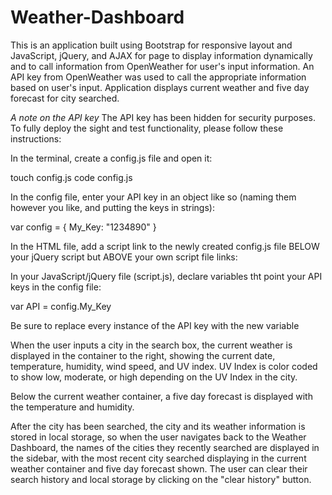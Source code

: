 # Weather-Dashboard

This is an application built using Bootstrap for responsive layout and JavaScript, jQuery, and AJAX for page to display information dynamically and to call information from OpenWeather for user's input information. An API key from OpenWeather was used to call the appropriate information based on user's input. Application displays current weather and five day forecast for city searched.

*A note on the API key*
The API key has been hidden for security purposes. To fully deploy the sight and test functionality, please follow these instructions:

In the terminal, create a config.js file and open it:

touch config.js
code config.js

In the config file, enter your API key in an object like so (naming them however you like, and putting the keys in strings):

var config = {
    My_Key: "1234890"
}

In the HTML file, add a script link to the newly created config.js file BELOW your jQuery script but ABOVE your own script file links:

<script type="text/javascript" src="config.js"></script>
<script src="script.js"></script>

In your JavaScript/jQuery file (script.js), declare variables tht point your API keys in the config file:

var API = config.My_Key

Be sure to replace every instance of the API key with the new variable

When the user inputs a city in the search box, the current weather is displayed in the container to the right, showing the current date, temperature, humidity, wind speed, and UV index. UV Index is color coded to show low, moderate, or high depending on the UV Index in the city.

Below the current weather container, a five day forecast is displayed with the temperature and humidity.

After the city has been searched, the city and its weather information is stored in local storage, so when the user navigates back to the Weather Dashboard, the names of the cities they recently searched are displayed in the sidebar, with the most recent city searched displaying in the current weather container and five day forecast shown. The user can clear their search history and local storage by clicking on the "clear history" button.
